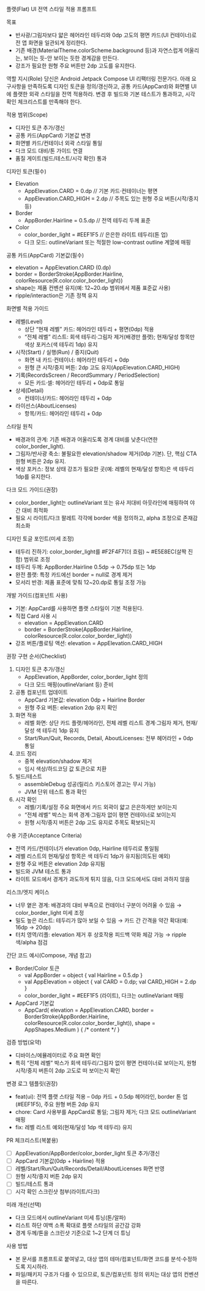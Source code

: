 플랫(Flat) UI 전역 스타일 적용 프롬프트

목표
- 반사광/그림자보다 얇은 헤어라인 테두리와 0dp 고도의 평면 카드(UI 컨테이너)로 전 앱 화면을 일관되게 정리한다.
- 기존 배경(MaterialTheme.colorScheme.background 등)과 자연스럽게 어울리는, 보이는 듯-안 보이는 듯한 경계감을 만든다.
- 강조가 필요한 원형 주요 버튼만 2dp 고도를 유지한다.

역할 지시(Role)
당신은 Android Jetpack Compose UI 리팩터링 전문가다. 아래 요구사항을 만족하도록 디자인 토큰을 정의/갱신하고, 공통 카드(AppCard)와 화면별 UI에 플랫한 외곽 스타일을 전역 적용하라. 변경 후 빌드와 기본 테스트가 통과하고, 시각 확인 체크리스트를 만족해야 한다.

적용 범위(Scope)
- 디자인 토큰 추가/갱신
- 공통 카드(AppCard) 기본값 변경
- 화면별 카드/컨테이너 외곽 스타일 통일
- 다크 모드 대비/톤 가이드 연결
- 품질 게이트(빌드/테스트/시각 확인) 통과

디자인 토큰(필수)
- Elevation
  - AppElevation.CARD = 0.dp  // 기본 카드·컨테이너는 평면
  - AppElevation.CARD_HIGH = 2.dp  // 주목도 있는 원형 주요 버튼(시작/중지 등)
- Border
  - AppBorder.Hairline = 0.5.dp  // 전역 테두리 두께 표준
- Color
  - color_border_light = #EEF1F5  // 은은한 라이트 테두리(톤 업)
  - 다크 모드: outlineVariant 또는 적절한 low-contrast outline 계열에 매핑

공통 카드(AppCard) 기본값(필수)
- elevation = AppElevation.CARD (0.dp)
- border = BorderStroke(AppBorder.Hairline, colorResource(R.color.color_border_light))
- shape는 제품 컨벤션 유지(예: 12~20.dp 범위에서 제품 표준값 사용)
- ripple/interaction은 기존 정책 유지

화면별 적용 가이드
- 레벨(Level)
  - 상단 “현재 레벨” 카드: 헤어라인 테두리 + 평면(0dp) 적용
  - “전체 레벨” 리스트: 회색 테두리·그림자 제거(배경만 플랫); 현재/달성 항목만 색상 포커스(색 테두리 1dp) 유지
- 시작(Start) / 실행(Run) / 중지(Quit)
  - 화면 내 카드·컨테이너: 헤어라인 테두리 + 0dp
  - 원형 큰 시작/중지 버튼: 2dp 고도 유지(AppElevation.CARD_HIGH)
- 기록(RecordsScreen / RecordSummary / PeriodSelection)
  - 모든 카드·셀: 헤어라인 테두리 + 0dp로 통일
- 상세(Detail)
  - 컨테이너/카드: 헤어라인 테두리 + 0dp
- 라이선스(AboutLicenses)
  - 항목/카드: 헤어라인 테두리 + 0dp

스타일 원칙
- 배경과의 관계: 기존 배경과 어울리도록 경계 대비를 낮춘다(연한 color_border_light).
- 그림자/반사광 축소: 불필요한 elevation/shadow 제거(0dp 기본). 단, 핵심 CTA 원형 버튼은 2dp 유지.
- 색상 포커스: 정보 상태 강조가 필요한 곳(예: 레벨의 현재/달성 항목)은 색 테두리 1dp를 유지한다.

다크 모드 가이드(권장)
- color_border_light는 outlineVariant 또는 유사 저대비 아웃라인에 매핑하여 야간 대비 최적화
- 필요 시 라이트/다크 팔레트 각각에 border 색을 정의하고, alpha 조정으로 존재감 최소화

디자인 토글 포인트(미세 조정)
- 테두리 진하기: color_border_light를 #F2F4F7(더 흐림) ~ #E5E8EC(살짝 진함) 범위로 조정
- 테두리 두께: AppBorder.Hairline 0.5dp → 0.75dp 또는 1dp
- 완전 플랫: 특정 카드에선 border = null로 경계 제거
- 모서리 반경: 제품 표준에 맞춰 12~20.dp로 통일 조정 가능

개발 가이드(컴포넌트 사용)
- 기본: AppCard를 사용하면 플랫 스타일이 기본 적용된다.
- 직접 Card 사용 시
  - elevation = AppElevation.CARD
  - border = BorderStroke(AppBorder.Hairline, colorResource(R.color.color_border_light))
- 강조 버튼/플로팅 액션: elevation = AppElevation.CARD_HIGH

권장 구현 순서(Checklist)
1) 디자인 토큰 추가/갱신
   - AppElevation, AppBorder, color_border_light 정의
   - 다크 모드 매핑(outlineVariant 등) 준비
2) 공통 컴포넌트 업데이트
   - AppCard 기본값: elevation 0dp + Hairline Border
   - 원형 주요 버튼: elevation 2dp 유지 확인
3) 화면 적용
   - 레벨 화면: 상단 카드 플랫/헤어라인, 전체 레벨 리스트 경계·그림자 제거, 현재/달성 색 테두리 1dp 유지
   - Start/Run/Quit, Records, Detail, AboutLicenses: 전부 헤어라인 + 0dp 통일
4) 코드 정리
   - 중복 elevation/shadow 제거
   - 임시 색상/하드코딩 값 토큰으로 치환
5) 빌드/테스트
   - assembleDebug 성공(릴리스 키스토어 경고는 무시 가능)
   - JVM 단위 테스트 통과 확인
6) 시각 확인
   - 레벨/기록/설정 주요 화면에서 카드 외곽이 얇고 은은하게만 보이는지
   - “전체 레벨” 박스는 회색 경계·그림자 없이 평면 컨테이너로 보이는지
   - 원형 시작/중지 버튼은 2dp 고도 유지로 주목도 확보되는지

수용 기준(Acceptance Criteria)
- 전역 카드/컨테이너가 elevation 0dp, Hairline 테두리로 통일됨
- 레벨 리스트의 현재/달성 항목은 색 테두리 1dp가 유지됨(의도된 예외)
- 원형 주요 버튼은 elevation 2dp 유지됨
- 빌드와 JVM 테스트 통과
- 라이트 모드에서 경계가 과도하게 튀지 않음, 다크 모드에서도 대비 과하지 않음

리스크/엣지 케이스
- 너무 옅은 경계: 배경과의 대비 부족으로 컨테이너 구분이 어려울 수 있음 → color_border_light 미세 조정
- 밀도 높은 리스트: 테두리가 많아 보일 수 있음 → 카드 간 간격을 약간 확대(예: 16dp → 20dp)
- 터치 영역/리플: elevation 제거 후 상호작용 피드백 약화 체감 가능 → ripple 색/alpha 점검

간단 코드 예시(Compose, 개념 참고)
- Border/Color 토큰
  - val AppBorder = object { val Hairline = 0.5.dp }
  - val AppElevation = object { val CARD = 0.dp; val CARD_HIGH = 2.dp }
  - color_border_light = #EEF1F5 (라이트), 다크는 outlineVariant 매핑
- AppCard 기본값
  - AppCard(
      elevation = AppElevation.CARD,
      border = BorderStroke(AppBorder.Hairline, colorResource(R.color.color_border_light)),
      shape = AppShapes.Medium
    ) { /* content */ }

검증 방법(요약)
- 디바이스/에뮬레이터로 주요 화면 확인
- 특히 “전체 레벨” 박스가 회색 테두리/그림자 없이 평면 컨테이너로 보이는지, 원형 시작/중지 버튼이 2dp 고도로 떠 보이는지 확인

변경 로그 템플릿(권장)
- feat(ui): 전역 플랫 스타일 적용 – 0dp 카드 + 0.5dp 헤어라인, border 톤 업(#EEF1F5), 주요 원형 버튼 2dp 유지
- chore: Card 사용부를 AppCard로 통일; 그림자 제거; 다크 모드 outlineVariant 매핑
- fix: 레벨 리스트 예외(현재/달성 1dp 색 테두리) 유지

PR 체크리스트(복붙용)
- [ ] AppElevation/AppBorder/color_border_light 토큰 추가/갱신
- [ ] AppCard 기본값(0dp + Hairline) 적용
- [ ] 레벨/Start/Run/Quit/Records/Detail/AboutLicenses 화면 반영
- [ ] 원형 시작/중지 버튼 2dp 유지
- [ ] 빌드/테스트 통과
- [ ] 시각 확인 스크린샷 첨부(라이트/다크)

미래 개선(선택)
- 다크 모드에서 outlineVariant 미세 튜닝(톤/알파)
- 리스트 하단 여백 소폭 확대로 플랫 스타일의 공간감 강화
- 경계 두께/톤을 스크린샷 기준으로 1~2 단계 더 튜닝

사용 방법
- 본 문서를 프롬프트로 붙여넣고, 대상 앱의 테마/컴포넌트/화면 코드를 분석·수정하도록 지시하라.
- 파일/패키지 구조가 다를 수 있으므로, 토큰/컴포넌트 정의 위치는 대상 앱의 컨벤션을 따른다.

